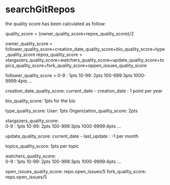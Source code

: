# searchGitRepos

the quality score has been calculated as follow: 

quality_score = (owner_quality_score+repos_quality_score)/2

owner_quality_score = follower_quality_score+creation_date_quality_score+bio_quality_score+type_quality_score
repos_quality_score = stargazers_quality_score+watchers_quality_score+update_quality_score+topics_quality_score+fork_quality_score+oppen_issues_quality_score


follower_quality_score = 
    0-9 : 1pts
		10-99: 2pts
		100-999:3pts
		1000-9999:4pts
		...

creation_date_quality_score: current_date - creation_date : 1 point per year

bio_quality_score: 1pts for the bio

type_quality_score: User: 1pts
Organization_quality_score: 2pts

stargazers_quality_score:  
    0-9 : 1pts
		10-99: 2pts
		100-999:3pts
		1000-9999:4pts
    ...

update_quality_score: current_date - last_update : -1 per month

topics_quality_score: 1pts per topic

watchers_quality_score:  
    0-9 : 1pts
		10-99: 2pts
		100-999:3pts
		1000-9999:4pts
		...

open_issues_quality_score: repo.open_issues/5 
fork_quality_score: repo.open_issues/5 
